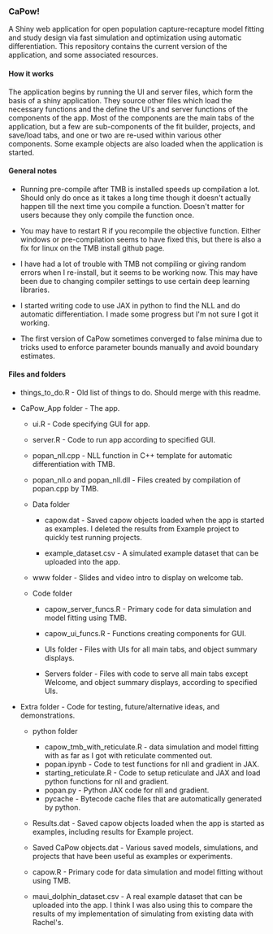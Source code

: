 ### CaPow!

A Shiny web application for open population capture-recapture model fitting and study design via fast simulation and optimization using automatic differentiation. This repository contains the current version of the application, and some associated resources.

#### How it works

The application begins by running the UI and server files, which form the basis of a shiny application. They source other files which load the necessary functions and the define the UI's and server functions of the components of the app. Most of the components are the main tabs of the application, but a few are sub-components of the fit builder, projects, and save/load tabs, and one or two are re-used within various other components. Some example objects are also loaded when the application is started.

#### General notes

-   Running pre-compile after TMB is installed speeds up compilation a lot. Should only do once as it takes a long time though it doesn't actually happen till the next time you compile a function. Doesn't matter for users because they only compile the function once.

-   You may have to restart R if you recompile the objective function. Either windows or pre-compilation seems to have fixed this, but there is also a fix for linux on the TMB install github page.

-   I have had a lot of trouble with TMB not compiling or giving random errors when I re-install, but it seems to be working now. This may have been due to changing compiler settings to use certain deep learning libraries.

-   I started writing code to use JAX in python to find the NLL and do automatic differentiation. I made some progress but I'm not sure I got it working.

-   The first version of CaPow sometimes converged to false minima due to tricks used to enforce parameter bounds manually and avoid boundary estimates.

#### Files and folders

-   things_to_do.R - Old list of things to do. Should merge with this readme.

-   CaPow_App folder - The app.

    -   ui.R - Code specifying GUI for app.

    -   server.R - Code to run app according to specified GUI.

    -   popan_nll.cpp - NLL function in C++ template for automatic differentiation with TMB.

    -   popan_nll.o and popan_nll.dll - Files created by compilation of popan.cpp by TMB.

    -   Data folder

        -   capow.dat - Saved capow objects loaded when the app is started as examples. I deleted the results from Example project to quickly test running projects.

        -   example_dataset.csv - A simulated example dataset that can be uploaded into the app.

    -   www folder - Slides and video intro to display on welcome tab.

    -   Code folder

        -   capow_server_funcs.R - Primary code for data simulation and model fitting using TMB.

        -   capow_ui_funcs.R - Functions creating components for GUI.

        -   UIs folder - Files with UIs for all main tabs, and object summary displays.

        -   Servers folder - Files with code to serve all main tabs except Welcome, and object summary displays, according to specified UIs.

-   Extra folder - Code for testing, future/alternative ideas, and demonstrations.

    -   python folder

        -   capow_tmb_with_reticulate.R - data simulation and model fitting with as far as I got with reticulate commented out.
        -   popan.ipynb - Code to test functions for nll and gradient in JAX.
        -   starting_reticulate.R - Code to setup reticulate and JAX and load python functions for nll and gradient.
        -   popan.py - Python JAX code for nll and gradient.
        -   pycache - Bytecode cache files that are automatically generated by python.

    -   Results.dat - Saved capow objects loaded when the app is started as examples, including results for Example project.

    -   Saved CaPow objects.dat - Various saved models, simulations, and projects that have been useful as examples or experiments.

    -   capow.R - Primary code for data simulation and model fitting without using TMB.

    -   maui_dolphin_dataset.csv - A real example dataset that can be uploaded into the app. I think I was also using this to compare the results of my implementation of simulating from existing data with Rachel's.
